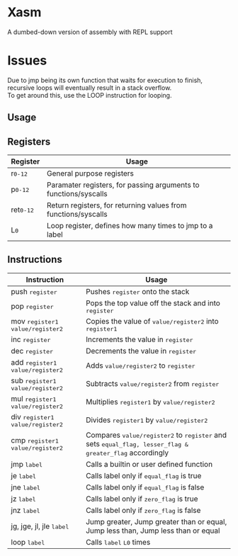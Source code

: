 # Xasm
A dumbed-down version of assembly with REPL support

# Issues
Due to jmp being its own function that waits for execution to finish, recursive loops will eventually result in a stack overflow.<br>
To get around this, use the LOOP instruction for looping.

## Usage

## Registers
|Register|Usage|
|---|---|
|r<kbd>0-12</kbd>|General purpose registers|
|p<kbd>0-12</kbd>|Paramater registers, for passing arguments to functions/syscalls|
|ret<kbd>0-12</kbd>|Return registers, for returning values from functions/syscalls|
|L<kbd>0</kbd>|Loop register, defines how many times to jmp to a label|

## Instructions
|Instruction|Usage|
|---|---|
|push <kbd>register</kbd>|Pushes <kbd>register</kbd> onto the stack|
|pop <kbd>register</kbd>|Pops the top value off the stack and into <kbd>register</kbd>|
|mov <kbd>register1</kbd> <kbd>value/register2</kbd>|Copies the value of <kbd>value/register2</kbd> into <kbd>register1</kbd>|
|inc <kbd>register</kbd>|Increments the value in <kbd>register</kbd>|
|dec <kbd>register</kbd>|Decrements the value in <kbd>register</kbd>|
|add <kbd>register1</kbd> <kbd>value/register2</kbd>|Adds <kbd>value/register2</kbd> to <kbd>register</kbd>|
|sub <kbd>register1</kbd> <kbd>value/register2</kbd>|Subtracts <kbd>value/register2</kbd> from <kbd>register</kbd>|
|mul <kbd>register1</kbd> <kbd>value/register2</kbd>|Multiplies <kbd>register1</kbd> by <kbd>value/register2</kbd>|
|div <kbd>register1</kbd> <kbd>value/register2</kbd>|Divides <kbd>register1</kbd> by <kbd>value/register2</kbd>|
|cmp <kbd>register1</kbd> <kbd>value/register2</kbd>|Compares <kbd>value/register2</kbd> to <kbd>register</kbd> and sets <kbd>equal_flag, lesser_flag & greater_flag</kbd> accordingly|
|jmp <kbd>label</kbd>|Calls a builtin or user defined function|
|je <kbd>label</kbd>|Calls label only if <kbd>equal_flag</kbd> is true|
|jne <kbd>label</kbd>|Calls label only if <kbd>equal_flag</kbd> is false|
|jz <kbd>label</kbd>|Calls label only if <kbd>zero_flag</kbd> is true|
|jnz <kbd>label</kbd>|Calls label only if <kbd>zero_flag</kbd> is false|
|jg, jge, jl, jle <kbd>label</kbd>|Jump greater, Jump greater than or equal, Jump less than, Jump less than or equal|
|loop <kbd>label</kbd>|Calls <kbd>label</kbd> <kbd>L0</kbd> times|
